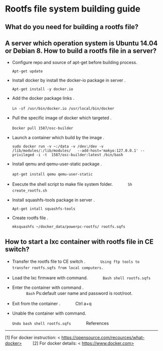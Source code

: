Rootfs file system building guide
====
What do you need for building a rootfs file?
----
A server which operation system is Ubuntu 14.04 or Debian 8.
How to build a rootfs file in a server?
----
* Configure repo and source of apt-get before building process.

  `Apt-get update`

* Install docker by install the docker-io package in server .

  `Apt-get install -y docker.io`
 
* Add the docker package links . 

  `Ln -sf /usr/bin/docker.io /usr/local/bin/docker`
　　　
* Pull the specific image of docker which targeted .

  `Docker pull 1587/osc-builder`
　　　
* Launch a container which build by the image .

  `sudo docker run -v ~:/data -v /dev:/dev -v /lib/modules/:/lib/modules/ 	--add-host='makyo:127.0.0.1' --privileged -i -t  1587/osc-builder:latest /bin/bash`

* Install qemu and qemu-user-static package . 

  `apt-get install qemu qemu-user-static`
　　　
* Execute the shell script to make file system folder.
　　　
  `Sh create_rootfs.sh`
　　　
* Install squashfs-tools package in server .

  `Apt-get intall squashfs-tools`

* Create rootfs file .

  `mksquashfs ~/docker_data/powerpc-rootfs/ rootfs.sqfs`

How to start a lxc container with rootfs file in CE switch?
----
* Transfer the rootfs file to CE switch .
　　　
  `Using ftp tools to transfer rootfs.sqfs from local computers.`
　　　
* Load the lxc firmware with command.
　　　
  `Bash shell rootfs.sqfs`
　　　
* Enter the container with command .  
　　　
  `Bash`
  Ps:default user name and password is root/root.
　　　
* Exit from the container .
　　　
  Ctrl a+q
　　　
* Unable the container with command.

  `Undo bash shell rootfs.sqfs`
　　　
References
----
  [1] For docker instruction:
     < https://opensource.com/recources/what-docker>
　　
  [2] For docker details:
     < https://www.docker.com>
　　
